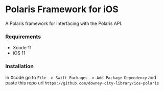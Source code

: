 # Polaris Framework for iOS

A Polaris framework for interfacing with the Polaris API.

### Requirements

* Xcode 11
* iOS 11

### Installation
In Xcode go to `File -> Swift Packages -> Add Package Dependency` and paste this repo url
`https://github.com/downey-city-library/ios-polaris`
